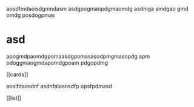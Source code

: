 aosdfmdaoisdgmndasm
asdgpogmaopdgmaomdg
asdmga
smdgao
gmd
omdg
posdogpmas

<h1>asd</h1>

apogmdpaomdgpomaasdgpomasasodpmgmasopdg
apm
pdoggmaogmdapomdgpoam
pdgopdmg

[[cards]]


aosifdaosdnf
asdnfaiosnsdfp
opsfpdmasd

[[list]]